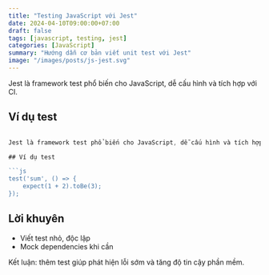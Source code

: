 ```yaml
---
title: "Testing JavaScript với Jest"
date: 2024-04-10T09:00:00+07:00
draft: false
tags: [javascript, testing, jest]
categories: [JavaScript]
summary: "Hướng dẫn cơ bản viết unit test với Jest"
image: "/images/posts/js-jest.svg"
---
```


Jest là framework test phổ biến cho JavaScript, dễ cấu hình và tích hợp với CI.

## Ví dụ test

```js

Jest là framework test phổ biến cho JavaScript, dễ cấu hình và tích hợp với CI.

## Ví dụ test

```js
test('sum', () => {
	expect(1 + 2).toBe(3);
});
```

## Lời khuyên

- Viết test nhỏ, độc lập
- Mock dependencies khi cần

Kết luận: thêm test giúp phát hiện lỗi sớm và tăng độ tin cậy phần mềm.